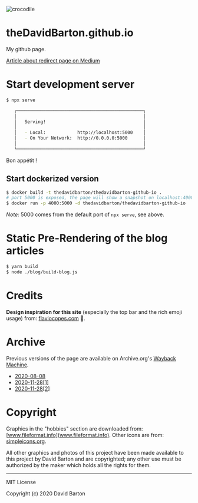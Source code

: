 ![crocodile](https://img.shields.io/badge/crocodiles_in_the_basement-%F0%9F%90%8A_yes-orange.svg)

# theDavidBarton.github.io

My github page.

[Article about redirect page on Medium](https://medium.com/@theDavidBarton/custom-redirect-page-for-a-smooth-transition-between-idling-heroku-dynos-and-fully-functional-apps-8bc7c3346a6a)

# Start development server

```bash
$ npx serve

   ┌────────────────────────────────────────────────┐
   │                                                │
   │   Serving!                                     │
   │                                                │
   │   - Local:            http://localhost:5000    │
   │   - On Your Network:  http://0.0.0.0:5000      │
   │                                                │
   └────────────────────────────────────────────────┘

```

Bon appétit !

## Start dockerized version

```bash
$ docker build -t thedavidbarton/thedavidbarton-github-io .
# port 5000 is exposed, the page will show a snapshot on localhost:4000
$ docker run -p 4000:5000 -d thedavidbarton/thedavidbarton-github-io
```
_Note:_ 5000 comes from the default port of `npx serve`, see above.

# Static Pre-Rendering of the blog articles

```bash
$ yarn build
$ node ./blog/build-blog.js
```

# Credits

**Design inspiration for this site** (especially the top bar and the rich emoji usage) from: [flaviocopes.com](https://flaviocopes.com/) 🙏.

# Archive

Previous versions of the page are available on Archive.org's [Wayback Machine](https://web.archive.org/web/2020*/thedavidbarton.github.io).

- [2020-08-08](https://web.archive.org/web/20200808181832/thedavidbarton.github.io)
- [2020-11-28[1]](https://web.archive.org/web/20201128103456/thedavidbarton.github.io)
- [2020-11-28[2]](https://web.archive.org/web/20201128104110/thedavidbarton.github.io)

# Copyright

Graphics in the "hobbies" section are downloaded from: [www.fileformat.info](www.fileformat.info). Other icons are from: [simpleicons.org](https://simpleicons.org).

All other graphics and photos of this project have been made available to this project by David Barton and are copyrighted; any other use must be authorized by the maker which holds all the rights for them.

---

MIT License

Copyright (c) 2020 David Barton

